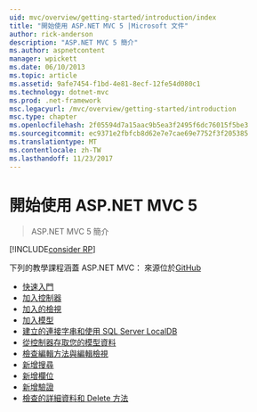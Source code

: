 ```yaml
---
uid: mvc/overview/getting-started/introduction/index
title: "開始使用 ASP.NET MVC 5 |Microsoft 文件"
author: rick-anderson
description: "ASP.NET MVC 5 簡介"
ms.author: aspnetcontent
manager: wpickett
ms.date: 06/10/2013
ms.topic: article
ms.assetid: 9afe7454-f1bd-4e81-8ecf-12fe54d080c1
ms.technology: dotnet-mvc
ms.prod: .net-framework
msc.legacyurl: /mvc/overview/getting-started/introduction
msc.type: chapter
ms.openlocfilehash: 2f05594d7a15aac9b5ea3f2495f6dc76015f5be3
ms.sourcegitcommit: ec9371e2fbfcb8d62e7e7cae69e7752f3f205385
ms.translationtype: MT
ms.contentlocale: zh-TW
ms.lasthandoff: 11/23/2017
---
```

<a name="getting-started-with-aspnet-mvc-5"></a>開始使用 ASP.NET MVC 5
====================
> ASP.NET MVC 5 簡介

[!INCLUDE[consider RP](../../../../includes/razor.md)]

下列的教學課程涵蓋 ASP.NET MVC： 來源位於[GitHub](https://github.com/aspnet/Docs/tree/master/aspnet/mvc/overview/getting-started/introduction/sample/MvcMovie/MvcMovie)

- [快速入門](getting-started.md)
- [加入控制器](adding-a-controller.md)
- [加入的檢視](adding-a-view.md)
- [加入模型](adding-a-model.md)
- [建立的連接字串和使用 SQL Server LocalDB](creating-a-connection-string.md)
- [從控制器存取您的模型資料](accessing-your-models-data-from-a-controller.md)
- [檢查編輯方法與編輯檢視](examining-the-edit-methods-and-edit-view.md)
- [新增搜尋](adding-search.md)
- [新增欄位](adding-a-new-field.md)
- [新增驗證](adding-validation.md)
- [檢查的詳細資料和 Delete 方法](examining-the-details-and-delete-methods.md)
